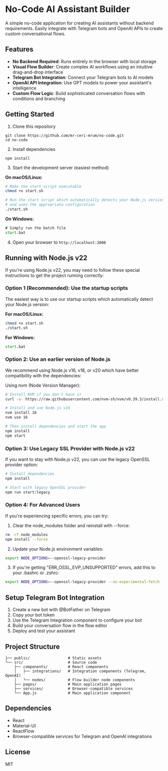# No-Code AI Assistant Builder

A simple no-code application for creating AI assistants without backend requirements. Easily integrate with Telegram bots and OpenAI APIs to create custom conversational flows.

## Features

- **No Backend Required**: Runs entirely in the browser with local storage
- **Visual Flow Builder**: Create complex AI workflows using an intuitive drag-and-drop interface
- **Telegram Bot Integration**: Connect your Telegram bots to AI models
- **OpenAI API Integration**: Use GPT models to power your assistant's intelligence
- **Custom Flow Logic**: Build sophisticated conversation flows with conditions and branching

## Getting Started

1. Clone this repository
```
git clone https://github.com/mr-ceri-mrum/no-code.git
cd no-code
```

2. Install dependencies
```
npm install
```

3. Start the development server (easiest method)

**On macOS/Linux:**
```bash
# Make the start script executable
chmod +x start.sh

# Run the start script which automatically detects your Node.js version
# and uses the appropriate configuration
./start.sh
```

**On Windows:**
```cmd
# Simply run the batch file
start.bat
```

4. Open your browser to `http://localhost:3000`

## Running with Node.js v22

If you're using Node.js v22, you may need to follow these special instructions to get the project running correctly:

### Option 1 (Recommended): Use the startup scripts
The easiest way is to use our startup scripts which automatically detect your Node.js version:

**For macOS/Linux:**
```bash
chmod +x start.sh
./start.sh
```

**For Windows:**
```cmd
start.bat
```

### Option 2: Use an earlier version of Node.js
We recommend using Node.js v16, v18, or v20 which have better compatibility with the dependencies:

Using nvm (Node Version Manager):
```bash
# Install NVM if you don't have it
curl -o- https://raw.githubusercontent.com/nvm-sh/nvm/v0.39.3/install.sh | bash

# Install and use Node.js v16
nvm install 16
nvm use 16

# Then install dependencies and start the app
npm install
npm start
```

### Option 3: Use Legacy SSL Provider with Node.js v22
If you want to stay with Node.js v22, you can use the legacy OpenSSL provider option:

```bash
# Install dependencies
npm install

# Start with legacy OpenSSL provider
npm run start:legacy
```

### Option 4: For Advanced Users

If you're experiencing specific errors, you can try:

1. Clear the node_modules folder and reinstall with --force:
```bash
rm -rf node_modules
npm install --force
```

2. Update your Node.js environment variables:
```bash
export NODE_OPTIONS=--openssl-legacy-provider
```

3. If you're getting "ERR_OSSL_EVP_UNSUPPORTED" errors, add this to your .bashrc or .zshrc:
```bash
export NODE_OPTIONS=--openssl-legacy-provider --no-experimental-fetch
```

## Setup Telegram Bot Integration

1. Create a new bot with @BotFather on Telegram
2. Copy your bot token
3. Use the Telegram Integration component to configure your bot
4. Build your conversation flow in the flow editor
5. Deploy and test your assistant

## Project Structure

```
├── public/                 # Static assets
└── src/                    # Source code
    ├── components/         # React components
    │   ├── integrations/   # Integration components (Telegram, OpenAI)
    │   └── nodes/          # Flow builder node components
    ├── pages/              # Main application pages
    ├── services/           # Browser-compatible services
    └── App.js              # Main application component
```

## Dependencies

- React
- Material-UI
- ReactFlow
- Browser-compatible services for Telegram and OpenAI integrations

## License

MIT
